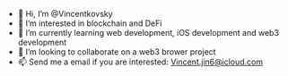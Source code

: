 - 👋 Hi, I’m @Vincentkovsky
- 👀 I’m interested in blockchain and DeFi
- 🌱 I’m currently learning web development, iOS development and web3 development
- 💞️ I’m looking to collaborate on a web3 brower project
- 📫 Send me a email if you are interested: Vincent.jin6@icloud.com

